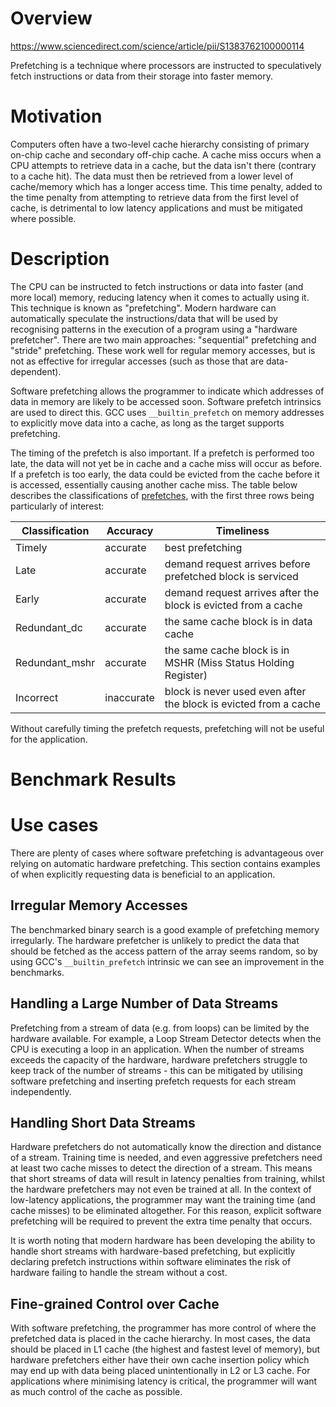 # Overview

https://www.sciencedirect.com/science/article/pii/S1383762100000114

Prefetching is a technique where processors are instructed to speculatively fetch instructions or data from their storage into faster memory.

# Motivation

Computers often have a two-level cache hierarchy consisting of primary on-chip cache and secondary off-chip cache.
A cache miss occurs when a CPU attempts to retrieve data in a cache, but the data isn't there (contrary to a cache hit). The data must then be retrieved from a lower level of cache/memory which has a longer access time. This time penalty, added to the time penalty from attempting to retrieve data from the first level of cache, is detrimental to low latency applications and must be mitigated where possible.

# Description

The CPU can be instructed to fetch instructions or data into faster (and more local) memory, reducing latency when it comes to actually using it. This technique is known as "prefetching". Modern hardware can automatically speculate the instructions/data that will be used by recognising patterns in the execution of a program using a "hardware prefetcher". There are two main approaches: "sequential" prefetching and "stride" prefetching. These work well for regular memory accesses, but is not as effective for irregular accesses (such as those that are data-dependent).

Software prefetching allows the programmer to indicate which addresses of data in memory are likely to be accessed soon. Software prefetch intrinsics are used to direct this. GCC uses `__builtin_prefetch` on memory addresses to explicitly move data into a cache, as long as the target supports prefetching.

The timing of the prefetch is also important. If a prefetch is performed too late, the data will not yet be in cache and a cache miss will occur as before. If a prefetch is too early, the data could be evicted from the cache before it is accessed, essentially causing another cache miss. The table below describes the classifications of [prefetches](https://faculty.cc.gatech.edu/~hyesoon/lee_taco12.pdf), with the first three rows being particularly of interest:

| Classification | Accuracy   | Timeliness                                                       |
|----------------|------------|------------------------------------------------------------------|
| Timely         | accurate   | best prefetching                                                 |
| Late           | accurate   | demand request arrives before prefetched block is serviced       |
| Early          | accurate   | demand request arrives after the block is evicted from a cache   |
| Redundant_dc   | accurate   | the same cache block is in data cache                            |
| Redundant_mshr | accurate   | the same cache block is in MSHR (Miss Status Holding Register)   |
| Incorrect      | inaccurate | block is never used even after the block is evicted from a cache |

Without carefully timing the prefetch requests, prefetching will not be useful for the application.

# Benchmark Results

# Use cases

There are plenty of cases where software prefetching is advantageous over relying on automatic hardware prefetching. This section contains examples of when explicitly requesting data is beneficial to an application.

## Irregular Memory Accesses

The benchmarked binary search is a good example of prefetching memory irregularly. The hardware prefetcher is unlikely to predict the data that should be fetched as the access pattern of the array seems random, so by using GCC's `__builtin_prefetch` intrinsic we can see an improvement in the benchmarks.

## Handling a Large Number of Data Streams

Prefetching from a stream of data (e.g. from loops) can be limited by the hardware available. For example, a Loop Stream Detector detects when the CPU is executing a loop in an application. When the number of streams exceeds the capacity of the hardware, hardware prefetchers struggle to keep track of the number of streams - this can be mitigated by utilising software prefetching and inserting prefetch requests for each stream independently. 

## Handling Short Data Streams

Hardware prefetchers do not automatically know the direction and distance of a stream. Training time is needed, and even aggressive prefetchers need at least two cache misses to detect the direction of a stream. This means that short streams of data will result in latency penalties from training, whilst the hardware prefetchers may not even be trained at all. In the context of low-latency applications, the programmer may want the training time (and cache misses) to be eliminated altogether. For this reason, explicit software prefetching will be required to prevent the extra time penalty that occurs. 

It is worth noting that modern hardware has been developing the ability to handle short streams with hardware-based prefetching, but explicitly declaring prefetch instructions within software eliminates the risk of hardware failing to handle the stream without a cost.

## Fine-grained Control over Cache

With software prefetching, the programmer has more control of where the prefetched data is placed in the cache hierarchy. In most cases, the data should be placed in L1 cache (the highest and fastest level of memory), but hardware prefetchers either have their own cache insertion policy which may end up with data being placed unintentionally in L2 or L3 cache. For applications where minimising latency is critical, the programmer will want as much control of the cache as possible.